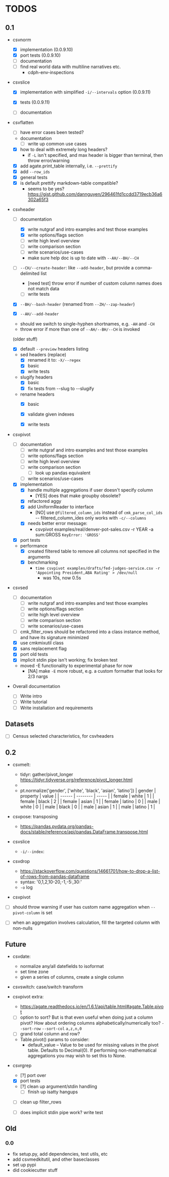 # TODOS


## 0.1 

- csvnorm
    - [X] implementation (0.0.9.10)
    - [X] port tests (0.0.9.10)
    - [ ] documentation
    - [ ] find real world data with multiline narratives etc.
        - cdph-env-inspections


- csvslice
    - [X] implementation with simplified `-i/--intervals` option (0.0.9.11)
    - [x] tests (0.0.9.11)
    - [ ] documentation


- csvflatten
    - [ ] have error cases been tested?
    - documentation
        - [ ] write up common use cases
    - [X] how to deal with extremely long headers?
        - if `-L` isn't specified, and max header is bigger than terminal, then throw error/warning
    - [X] add agate.print_table internally, i.e. `--prettify`
    - [X] add ``--row_ids``
    - [x] general tests
    - [x] is default prettify markdown-table compatible? 
        - seems to be yes? https://gist.github.com/dannguyen/296461fd1ccdd3719ecb36a6302a65f3


- csvheader
    - [ ] documentation
       - [x] write nutgraf and intro examples and test those examples
        - [x] write options/flags section
        - [ ] write high level overview
        - [ ] write comparison section
        - [ ] write scenarios/use-cases 
        - make sure help doc is up to date with `--AH/--BH/--CH`

    - [ ] `--CH/--create-header`: like `--add-header`, but provide a comma-delimited list
        - [need test] throw error if number of custom column names does not match data
        - [ ] write tests
    - [x] `--BH/--bash-header` (renamed from `--ZH/--zap-header`)
    - [x] `--AH/--add-header`
    - should we switch to single-hyphen shortnames, e.g. `-AH` and `-CH`
    - throw error if more than one of `--AH/--BH/--CH` is invoked

    (older stuff)
    - [x] default `--preview` headers listing
    - sed headers (replace)
        - [x] renamed it to: `-X/--regex`
        - [x] basic
        - [x] write tests
    - slugify headers
        - [x] basic
        - [x] fix tests from --slug to --slugify
    - rename headers
        - [x] basic
        - [x] validate given indexes
        - [x] write tests


- csvpivot
    - [ ] documentation
        - [ ] write nutgraf and intro examples and test those examples
        - [ ] write options/flags section
        - [ ] write high level overview
        - [ ] write comparison section
            - [ ] look up pandas equivalent
        - [ ] write scenarios/use-cases 

    - [x] implementation
        - [X] handle multiple aggregations if user doesn't specify column
            - [YES] does that make groupby obsolete?
        - [x] refactored aggy
        - [x] add UniformReader to interface
            - [NO] use `@filtered_column_ids` instead of `cmk_parse_col_ids` -- filtered_column_ides only works with `-c/--columns`
        - [x] needs better error message:
            - csvpivot examples/real/denver-pot-sales.csv -r YEAR -a sum:GROSS `KeyError: 'GROSS'`
    - [x] port tests
    - performance
        - [x] created filtered table to remove all columns not specified in the arguments
        - [x] benchmarking
            - `time csvpivot examples/drafts/fed-judges-service.csv -r 'Appointing President,ABA Rating' > /dev/null`
                - was 10s, now 0.5s


- csvsed
    - [ ] documentation
        - [ ] write nutgraf and intro examples and test those examples
        - [ ] write options/flags section
        - [ ] write high level overview
        - [ ] write comparison section
        - [ ] write scenarios/use-cases 
    - [ ] cmk_filter_rows should be refactored into a class instance method, and have its signature minimized
    - [x] use cmkmixutil class
    - [x] sans replacement flag
    - [x] port old tests
    - [x] implicit stdin pipe isn't working; fix broken test
    - moved -E functionality to experimental phase for now
        - [NA] make `-E` more robust, e.g. a custom formatter that looks for 2/3 nargs




- Overall documentation
    - [ ] Write intro
    - [ ] Write tutorial
    - [ ] Write installation and requirements

## Datasets

- [ ] Census selected characteristics, for csvheaders

## 0.2


- csvmelt:
    - tidyr: gather/pivot_longer https://tidyr.tidyverse.org/reference/pivot_longer.html
    - 
    - pt.normalize('gender', ['white', 'black', 'asian', 'latino'])
    | gender | property | value |
    | ------ | -------- | ----- |
    | female | white    |     1 |
    | female | black    |     2 |
    | female | asian    |     1 |
    | female | latino   |     0 |
    | male   | white    |     0 |
    | male   | black    |     0 |
    | male   | asian    |     1 |
    | male   | latino   |     1 |

- csvpose: transposing
    - https://pandas.pydata.org/pandas-docs/stable/reference/api/pandas.DataFrame.transpose.html
- csvslice
    - `-i/--index`: 

- csvdrop
    - https://stackoverflow.com/questions/14661701/how-to-drop-a-list-of-rows-from-pandas-dataframe
    - syntax: '0,1,2,10-20,-1,-5:,30:'
    - `-o` log 




- csvpivot
- [ ] should throw warning if user has custom name aggregation when `--pivot-column` is set
- [ ] when an aggregation involves calculation, fill the targeted column with non-nulls 






## Future

- csvdate:
    - normalize any/all datefields to isoformat
    - set time zone
    - given a series of columns, create a single column

- csvswitch: case/switch transform

- csvpivot extra:
    - https://agate.readthedocs.io/en/1.6.1/api/table.html#agate.Table.pivot
    - [ ] option to sort? But is that even useful when doing just a column pivot? How about ordering columns alphabetically/numerically too? `--sort-row` `--sort-col` `a,z,n,0`
    - [ ] grand total column and row?
    - Table.pivot() params to consider:
      - default_value – Value to be used for missing values in the pivot table. Defaults to Decimal(0). If performing non-mathematical aggregations you may wish to set this to None.

- csvrgrep 
    - [?] port over
    - [x] port tests
    - [?] clean up argument/stdin handling
        - [ ] finish up isatty hangups
    - [ ] clean up filter_rows
    - [ ] does implicit stdin pipe work? write test



## Old


### 0.0

- fix setup.py, add dependencies, test utils, etc
- add csvmedkitutil, and other baseclasses
- set up pypi
- did cookiecutter stuff
